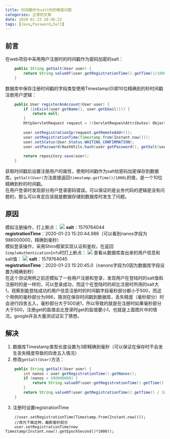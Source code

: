 ```yaml
---
title: 时间戳作为salt时的精度问题
categories: 正常的文章
date: 2020-01-23 18:46:22
tags: [Java,Password,Salt]
---
```


## 前言
在web项目中采用用户注册时的时间戳作为密码加密的salt：
```java
    public String getSalt(User user) {
        return String.valueOf(user.getRegistrationTime().getTime()/1000L);
    }
```
数据库中保存注册时间戳的字段类型使用Timestamp(0)即10位精确到的秒时间戳  
注册用户逻辑：
```java
    public User registerAnAccount(User user) {
        if (isExist(user.getName(), user.getEmail())) {
            return null;
        }
        HttpServletRequest request = ((ServletRequestAttributes) Objects.requireNonNull(RequestContextHolder.getRequestAttributes())).getRequest();
        
        user.setRegistrationIp(request.getRemoteAddr());
        user.setRegistrationTime(Timestamp.from(Instant.now()));
        user.setStatus(User.Status.WAITING_CONFIRMATION);
        user.setPassword(HashUtils.hash(user.getPassword(), getSalt(user)));
        
        return repository.save(user);
    }
```
获取时间戳后设置注册用户的属性，使用时间戳作为salt给密码加密保存到数据库。`getSalt(User)`方法直接返回`timestamp.getTime()/1000L`的值，是一个10位精确到秒的时间戳。  
在用户登录时发现部分用户登录密码错误。可以保证的是业务代码的逻辑是没有问题的，那么可以肯定应该就是数据存储到数据库时发生了问题。

## 原因
模拟注册操作，打上断点：
![](https://raw-1257226137.cos.ap-guangzhou.myqcloud.com/images/NBbK.png)
**salt**：1579764044  
**registrationTime**：2020-01-23 15:20:44.986（可以看到nanos字段为986000000，精确到毫秒）  
模拟登录操作，采用Shiro框架实现认证和鉴权，在返回`SimpleAuthenticationInfo`时打上断点：
![](https://raw-1257226137.cos.ap-guangzhou.myqcloud.com/images/NaeN.png)
查看从数据库查出来的用户信息和salt值：
![](https://raw-1257226137.cos.ap-guangzhou.myqcloud.com/images/NL2o.png)
**salt**：1579764045  
**registrationTime**：2020-01-23 15:20:45.0（nanons字段为0因为数据库字段设置为精确到秒）  
在这个测试用例之前还模拟了一些用户注册和登录，发现用户在登陆时的salt值和注册时的是一样的，可以登录成功，而这个在登陆时的却比注册时所用的salt大1，观察到能登陆成功的用户信息注册时的时间戳字段毫秒部分都小于500，而这个用例的毫秒部分为986，猜测在保存时间戳到数据库，丢失精度（毫秒部分）时会进行四舍五入，毫秒部分大于500进1，所以导致的就是在注册时如果毫秒部分大于500，注册get的盐值会比登录时get的盐值要小1，也就是上面图片中的情况。google并且大量测试证实了猜想。

## 解决
1. 数据库Timestamp类型长度设置为3即精确到毫秒（可以保证在保存时不会发生丢失精度导致的四舍五入情况）
2. 修改`getSalt(User)`方法：
```java
    public String getSalt(User user) {
        int nanos = user.getRegistrationTime().getNanos();
        if (nanos > 500000000) {
            return String.valueOf(user.getRegistrationTime().getTime() / 1000L + 1);
        }
        return String.valueOf(user.getRegistrationTime().getTime() / 1000L);
    }
```
3. 注册时设置registrationTime
```
    //user.setRegistrationTime(Timestamp.from(Instant.now()));
    //改为下面这种，截断毫秒部分
    user.setRegistrationTime(new Timestamp(Instant.now().getEpochSecond()*1000));
```